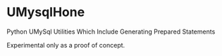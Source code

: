 UMysqlHone
==========

Python UMySql Utilities Which Include Generating Prepared Statements

Experimental only as a proof of concept.
